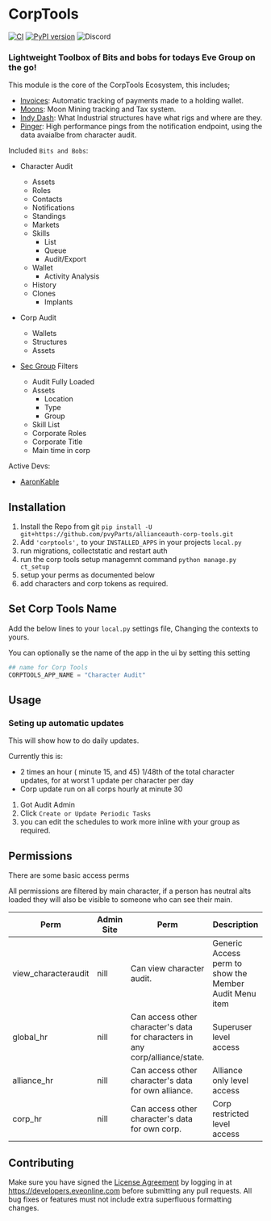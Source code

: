 # CorpTools

[![CI](https://github.com/pvyParts/allianceauth-corp-tools/actions/workflows/main.yml/badge.svg?branch=master)](https://github.com/pvyParts/allianceauth-corp-tools/actions/workflows/main.yml) [![PyPI version](https://badge.fury.io/py/allianceauth-corptools.svg)](https://badge.fury.io/py/allianceauth-corptools) ![Discord](https://img.shields.io/discord/399006117012832262?label=Support%20Server)

### Lightweight Toolbox of Bits and bobs for todays Eve Group on the go!

This module is the core of the CorpTools Ecosystem, this includes;

- [Invoices](https://github.com/Solar-Helix-Independent-Transport/allianceauth-invoice-manager): Automatic tracking of payments made to a holding wallet.
- [Moons](https://github.com/pvyParts/allianceauth-corp-tools-moons): Moon Mining tracking and Tax system.
- [Indy Dash](https://github.com/pvyParts/allianceauth-corp-tools-indy-dash): What Industrial structures have what rigs and where are they.
- [Pinger](https://github.com/Solar-Helix-Independent-Transport/allianceauth-corp-tools-pinger): High performance pings from the notification endpoint, using the data avaialbe from character audit.

Included `Bits and Bobs`:

- Character Audit

  - Assets
  - Roles
  - Contacts
  - Notifications
  - Standings
  - Markets
  - Skills
    - List
    - Queue
    - Audit/Export
  - Wallet
    - Activity Analysis
  - History
  - Clones
    - Implants

- Corp Audit

  - Wallets
  - Structures
  - Assets

- [Sec Group](https://github.com/Solar-Helix-Independent-Transport/allianceauth-secure-groups) Filters
  - Audit Fully Loaded
  - Assets
    - Location
    - Type
    - Group
  - Skill List
  - Corporate Roles
  - Corporate Title
  - Main time in corp

Active Devs:

- [AaronKable](https://github.com/pvyParts)

## Installation

1.  Install the Repo from git `pip install -U git+https://github.com/pvyParts/allianceauth-corp-tools.git`
2.  Add `'corptools',` to your `INSTALLED_APPS` in your projects `local.py`
3.  run migrations, collectstatic and restart auth
4.  run the corp tools setup managemnt command `python manage.py ct_setup`
5.  setup your perms as documented below
6.  add characters and corp tokens as required.

## Set Corp Tools Name

Add the below lines to your `local.py` settings file, Changing the contexts to yours.

You can optionally se the name of the app in the ui by setting this setting

```python
## name for Corp Tools
CORPTOOLS_APP_NAME = "Character Audit"
```

## Usage

### Seting up automatic updates

This will show how to do daily updates.

Currently this is:

- 2 times an hour ( minute 15, and 45) 1/48th of the total character updates, for at worst 1 update per character per day
- Corp update run on all corps hourly at minute 30

1. Got Audit Admin
2. Click `Create or Update Periodic Tasks`
3. you can edit the schedules to work more inline with your group as required.

## Permissions

There are some basic access perms

All permissions are filtered by main character, if a person has neutral alts loaded they will also be visible to someone who can see their main.

| Perm                | Admin Site | Perm                                                                         | Description                                            |
| ------------------- | ---------- | ---------------------------------------------------------------------------- | ------------------------------------------------------ |
| view_characteraudit | nill       | Can view character audit.                                                    | Generic Access perm to show the Member Audit Menu item |
| global_hr           | nill       | Can access other character's data for characters in any corp/alliance/state. | Superuser level access                                 |
| alliance_hr         | nill       | Can access other character's data for own alliance.                          | Alliance only level access                             |
| corp_hr             | nill       | Can access other character's data for own corp.                              | Corp restricted level access                           |

## Contributing

Make sure you have signed the [License Agreement](https://developers.eveonline.com/resource/license-agreement) by logging in at https://developers.eveonline.com before submitting any pull requests. All bug fixes or features must not include extra superfluous formatting changes.
